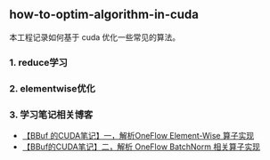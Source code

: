 ## how-to-optim-algorithm-in-cuda

本工程记录如何基于 cuda 优化一些常见的算法。

### 1. reduce学习



### 2. elementwise优化


### 3. 学习笔记相关博客

- [【BBuf 的CUDA笔记】一，解析OneFlow Element-Wise 算子实现](https://zhuanlan.zhihu.com/p/591058808)
- [【BBuf的CUDA笔记】二，解析 OneFlow BatchNorm 相关算子实现](https://zhuanlan.zhihu.com/p/593483751)
